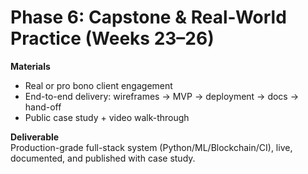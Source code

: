 
# Phase 6: Capstone & Real-World Practice (Weeks 23–26)

**Materials**  
- Real or pro bono client engagement
- End-to-end delivery: wireframes → MVP → deployment → docs → hand-off
- Public case study + video walk-through

**Deliverable**  
Production-grade full-stack system (Python/ML/Blockchain/CI), live, documented, and published with case study.
